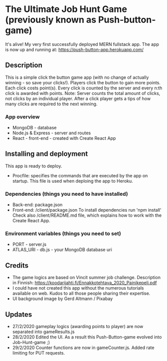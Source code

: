 # The Ultimate Job Hunt Game (previously known as Push-button-game)

It's alive! My very first successfully deployed MERN fullstack app. 
The app is now up and running at: https://push-button-app.herokuapp.com/

## Description
This is a simple click the button game app (with no change of actually winning - so save your clicks!).
Players click the button to gain more points. Each click costs point(s). Every click is counted by the server and every n:th click is awarded with points. Note: Server counts the total amount of clicks, not clicks by an individual player. After a click player gets a tips of how many clicks are required to the next winning.

### App overview
* MongoDB - database
* Node.js & Express - server and routes
* React - front-end - created with Create React App

## Installing and deployment
This app is ready to deploy.
* Procfile: specifies the commands that are executed by the app on startup. This file is used when deploing the app to Heroku.

### Dependencies (things you need to have installed)
* Back-end: package.json
* Front-end: /client/package.json
To install dependencies run 'npm install'
Check also /client/README.md file, which explains how to work with the Create React App.

### Environment variables (things you need to set)
* PORT - server.js
* ATLAS_URI - db.js - your MongoDB database uri

## Credits
* The game logics are based on Vincit summer job challenge. Description in Finnish: https://koodarijahti.fi/Ennakkotehtava_2020_Painikepeli.pdf
* I could have not created this app without the numerous tutorials available on web. Kudos to all those people sharing their expertise.
* UI background image by Gerd Altmann / Pixabay

## Updates
* 27/2/2020 gameplay logics (awarding points to player) are now separated into gameResults.js 
* 28/2/2020 Edited the UI. As a result this Push-Button-game evolved into Job-Hunt-game ;)
* 29/2/2020 Counter functions are now in gameCounter.js. Added rate limiting for PUT requests.
